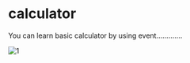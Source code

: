 # calculator

You can learn basic calculator by using event.............

![1](https://github.com/khadija12321/calculator/assets/75326638/3ae0662f-8b0f-4a65-8c66-6d836067b4d3)


